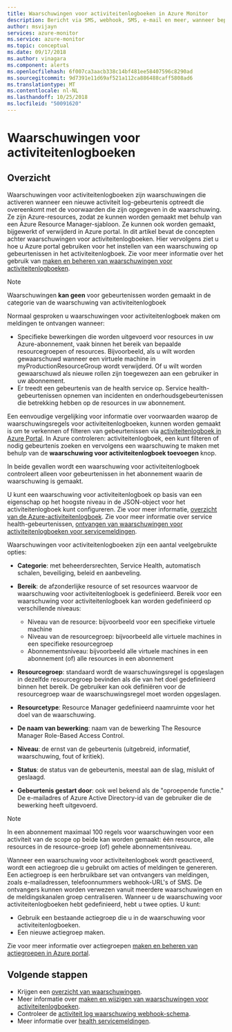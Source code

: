 ```yaml
---
title: Waarschuwingen voor activiteitenlogboeken in Azure Monitor
description: Bericht via SMS, webhook, SMS, e-mail en meer, wanneer bepaalde gebeurtenissen plaatsvinden in het activiteitenlogboek.
author: msvijayn
services: azure-monitor
ms.service: azure-monitor
ms.topic: conceptual
ms.date: 09/17/2018
ms.author: vinagara
ms.component: alerts
ms.openlocfilehash: 6f007ca3aacb338c14bf481ee58407596c8290ad
ms.sourcegitcommit: 9d7391e11d69af521a112ca886488caff5808ad6
ms.translationtype: MT
ms.contentlocale: nl-NL
ms.lasthandoff: 10/25/2018
ms.locfileid: "50091620"
---
```

# <a name="alerts-on-activity-log"></a>Waarschuwingen voor activiteitenlogboeken 

## <a name="overview"></a>Overzicht
Waarschuwingen voor activiteitenlogboeken zijn waarschuwingen die activeren wanneer een nieuwe activiteit log-gebeurtenis optreedt die overeenkomt met de voorwaarden die zijn opgegeven in de waarschuwing. Ze zijn Azure-resources, zodat ze kunnen worden gemaakt met behulp van een Azure Resource Manager-sjabloon. Ze kunnen ook worden gemaakt, bijgewerkt of verwijderd in Azure portal. In dit artikel bevat de concepten achter waarschuwingen voor activiteitenlogboeken. Hier vervolgens ziet u hoe u Azure portal gebruiken voor het instellen van een waarschuwing op gebeurtenissen in het activiteitenlogboek. Zie voor meer informatie over het gebruik van [maken en beheren van waarschuwingen voor activiteitenlogboeken](alert-activity-log.md).

> [!NOTE]
> Waarschuwingen **kan geen** voor gebeurtenissen worden gemaakt in de categorie van de waarschuwing van activiteitenlogboek

Normaal gesproken u waarschuwingen voor activiteitenlogboek maken om meldingen te ontvangen wanneer:

* Specifieke bewerkingen die worden uitgevoerd voor resources in uw Azure-abonnement, vaak binnen het bereik van bepaalde resourcegroepen of resources. Bijvoorbeeld, als u wilt worden gewaarschuwd wanneer een virtuele machine in myProductionResourceGroup wordt verwijderd. Of u wilt worden gewaarschuwd als nieuwe rollen zijn toegewezen aan een gebruiker in uw abonnement.
* Er treedt een gebeurtenis van de health service op. Service health-gebeurtenissen opnemen van incidenten en onderhoudsgebeurtenissen die betrekking hebben op de resources in uw abonnement.

Een eenvoudige vergelijking voor informatie over voorwaarden waarop de waarschuwingsregels voor activiteitenlogboeken, kunnen worden gemaakt is om te verkennen of filteren van gebeurtenissen via [activiteitenlogboek in Azure Portal](monitoring-overview-activity-logs.md#query-the-activity-log-in-the-azure-portal). In Azure controleren: activiteitenlogboek, een kunt filteren of nodig gebeurtenis zoeken en vervolgens een waarschuwing te maken met behulp van de **waarschuwing voor activiteitenlogboek toevoegen** knop.

In beide gevallen wordt een waarschuwing voor activiteitenlogboek controleert alleen voor gebeurtenissen in het abonnement waarin de waarschuwing is gemaakt.

U kunt een waarschuwing voor activiteitenlogboek op basis van een eigenschap op het hoogste niveau in de JSON-object voor het activiteitenlogboek kunt configureren. Zie voor meer informatie, [overzicht van de Azure-activiteitenlogboek](./monitoring-overview-activity-logs.md#categories-in-the-activity-log). Zie voor meer informatie over service health-gebeurtenissen, [ontvangen van waarschuwingen voor activiteitenlogboeken voor servicemeldingen](./monitoring-activity-log-alerts-on-service-notifications.md). 

Waarschuwingen voor activiteitenlogboeken zijn een aantal veelgebruikte opties:

- **Categorie**: met beheerdersrechten, Service Health, automatisch schalen, beveiliging, beleid en aanbeveling. 
- **Bereik**: de afzonderlijke resource of set resources waarvoor de waarschuwing voor activiteitenlogboek is gedefinieerd. Bereik voor een waarschuwing voor activiteitenlogboek kan worden gedefinieerd op verschillende niveaus:
    - Niveau van de resource: bijvoorbeeld voor een specifieke virtuele machine
    - Niveau van de resourcegroep: bijvoorbeeld alle virtuele machines in een specifieke resourcegroep
    - Abonnementsniveau: bijvoorbeeld alle virtuele machines in een abonnement (of) alle resources in een abonnement
- **Resourcegroep**: standaard wordt de waarschuwingsregel is opgeslagen in dezelfde resourcegroep bevinden als die van het doel gedefinieerd binnen het bereik. De gebruiker kan ook definiëren voor de resourcegroep waar de waarschuwingsregel moet worden opgeslagen.
- **Resourcetype**: Resource Manager gedefinieerd naamruimte voor het doel van de waarschuwing.

- **De naam van bewerking**: naam van de bewerking The Resource Manager Role-Based Access Control.
- **Niveau**: de ernst van de gebeurtenis (uitgebreid, informatief, waarschuwing, fout of kritiek).
- **Status**: de status van de gebeurtenis, meestal aan de slag, mislukt of geslaagd.
- **Gebeurtenis gestart door**: ook wel bekend als de "oproepende functie." De e-mailadres of Azure Active Directory-id van de gebruiker die de bewerking heeft uitgevoerd.

> [!NOTE]
> In een abonnement maximaal 100 regels voor waarschuwingen voor een activiteit van de scope op beide kan worden gemaakt: één resource, alle resources in de resource-groep (of) gehele abonnementsniveau.

Wanneer een waarschuwing voor activiteitenlogboek wordt geactiveerd, wordt een actiegroep die u gebruikt om acties of meldingen te genereren. Een actiegroep is een herbruikbare set van ontvangers van meldingen, zoals e-mailadressen, telefoonnummers webhook-URL's of SMS. De ontvangers kunnen worden verwezen vanuit meerdere waarschuwingen en de meldingskanalen groep centraliseren. Wanneer u de waarschuwing voor activiteitenlogboeken hebt gedefinieerd, hebt u twee opties. U kunt:

* Gebruik een bestaande actiegroep die u in de waarschuwing voor activiteitenlogboeken.
* Een nieuwe actiegroep maken.

Zie voor meer informatie over actiegroepen [maken en beheren van actiegroepen in Azure portal](monitoring-action-groups.md).


## <a name="next-steps"></a>Volgende stappen
- Krijgen een [overzicht van waarschuwingen](monitoring-overview-alerts.md).
- Meer informatie over [maken en wijzigen van waarschuwingen voor activiteitenlogboeken](alert-activity-log.md).
- Controleer de [activiteit log waarschuwing webhook-schema](monitoring-activity-log-alerts-webhook.md).
- Meer informatie over [health servicemeldingen](monitoring-service-notifications.md).

